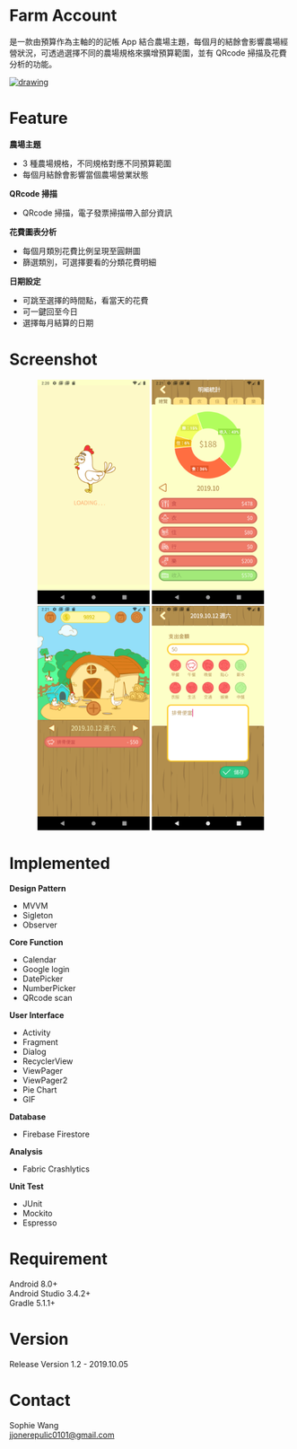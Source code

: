 # Farm Account
是一款由預算作為主軸的的記帳 App 結合農場主題，每個月的結餘會影響農場經營狀況，可透過選擇不同的農場規格來擴增預算範圍，並有 QRcode 掃描及花費分析的功能。

<a href="https://play.google.com/store/apps/details?id=com.snc.farmaccount">
<img src="https://vignette2.wikia.nocookie.net/call-of-mini-infinity/images/9/9d/Android-app-on-Google-play-logo-vector-2.png/revision/latest?cb=20150705144101" alt="drawing" width="200"/>
</a>

# Feature
**農場主題**

- 3 種農場規格，不同規格對應不同預算範圍
- 每個月結餘會影響當個農場營業狀態

**QRcode 掃描**

- QRcode 掃描，電子發票掃描帶入部分資訊

**花費圖表分析**

- 每個月類別花費比例呈現至圓餅圖
- 篩選類別，可選擇要看的分類花費明細

**日期設定**

- 可跳至選擇的時間點，看當天的花費
- 可一鍵回至今日
- 選擇每月結算的日期

# Screenshot
<p align="center">
  <img src="https://github.com/com0101/farmaccount/blob/master/screenshot/RM4.png" alt="drawing" width="200"/> <img   src="https://github.com/com0101/farmaccount/blob/master/screenshot/RM3.png" alt="drawing" width="200"/> <img src="https://github.com/com0101/farmaccount/blob/master/screenshot/RM2.png" alt="drawing" width="200"/> <img src="https://github.com/com0101/farmaccount/blob/master/screenshot/RM1.png" alt="drawing" width="200"/>
</p>

# Implemented
**Design Pattern**

- MVVM
- Sigleton
- Observer

**Core Function**

- Calendar
- Google login
- DatePicker
- NumberPicker
- QRcode scan

**User Interface**

- Activity
- Fragment
- Dialog
- RecyclerView
- ViewPager
- ViewPager2
- Pie Chart
- GIF

**Database**

- Firebase Firestore

**Analysis**

- Fabric Crashlytics

**Unit Test**

- JUnit
- Mockito
- Espresso

# Requirement
Android 8.0+  
Android Studio 3.4.2+  
Gradle 5.1.1+

# Version
Release Version 1.2 - 2019.10.05

# Contact
Sophie Wang  
jjonerepulic0101@gmail.com





